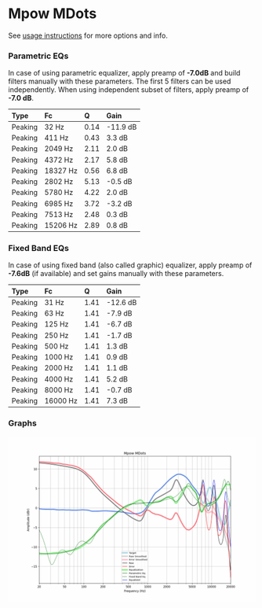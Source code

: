 # Mpow MDots
See [usage instructions](https://github.com/jaakkopasanen/AutoEq#usage) for more options and info.

### Parametric EQs
In case of using parametric equalizer, apply preamp of **-7.0dB** and build filters manually
with these parameters. The first 5 filters can be used independently.
When using independent subset of filters, apply preamp of **-7.0 dB**.

| Type    | Fc       |    Q | Gain     |
|:--------|:---------|:-----|:---------|
| Peaking | 32 Hz    | 0.14 | -11.9 dB |
| Peaking | 411 Hz   | 0.43 | 3.3 dB   |
| Peaking | 2049 Hz  | 2.11 | 2.0 dB   |
| Peaking | 4372 Hz  | 2.17 | 5.8 dB   |
| Peaking | 18327 Hz | 0.56 | 6.8 dB   |
| Peaking | 2802 Hz  | 5.13 | -0.5 dB  |
| Peaking | 5780 Hz  | 4.22 | 2.0 dB   |
| Peaking | 6985 Hz  | 3.72 | -3.2 dB  |
| Peaking | 7513 Hz  | 2.48 | 0.3 dB   |
| Peaking | 15206 Hz | 2.89 | 0.8 dB   |

### Fixed Band EQs
In case of using fixed band (also called graphic) equalizer, apply preamp of **-7.6dB**
(if available) and set gains manually with these parameters.

| Type    | Fc       |    Q | Gain     |
|:--------|:---------|:-----|:---------|
| Peaking | 31 Hz    | 1.41 | -12.6 dB |
| Peaking | 63 Hz    | 1.41 | -7.9 dB  |
| Peaking | 125 Hz   | 1.41 | -6.7 dB  |
| Peaking | 250 Hz   | 1.41 | -1.7 dB  |
| Peaking | 500 Hz   | 1.41 | 1.3 dB   |
| Peaking | 1000 Hz  | 1.41 | 0.9 dB   |
| Peaking | 2000 Hz  | 1.41 | 1.1 dB   |
| Peaking | 4000 Hz  | 1.41 | 5.2 dB   |
| Peaking | 8000 Hz  | 1.41 | -0.7 dB  |
| Peaking | 16000 Hz | 1.41 | 7.3 dB   |

### Graphs
![](./Mpow%20MDots.png)